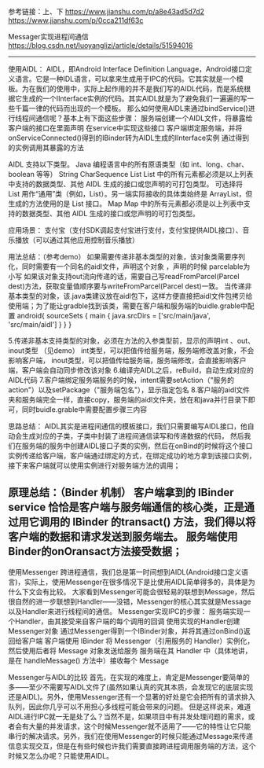 参考链接：上、下
https://www.jianshu.com/p/a8e43ad5d7d2
https://www.jianshu.com/p/0cca211df63c

Messager实现进程间通信
https://blog.csdn.net/luoyanglizi/article/details/51594016


----------------------------------------------------------------------------------------------------------------------------

使用AIDL：
AIDL，即Android Interface Definition Language，Android接口定义语言。它是一种IDL语言，可以拿来生成用于IPC的代码。它其实就是一个模板。为在我们的使用中，实际上起作用的并不是我们写的AIDL代码，而是系统根据它生成的一个IInterface实例的代码。其实AIDL就是为了避免我们一遍遍的写一些千篇一律的代码而出现的一个模板。
那么如何使用AIDL来通过bindService()进行线程间通信呢？基本上有下面这些步骤：
服务端创建一个AIDL文件，将暴露给客户端的接口在里面声明
在service中实现这些接口
客户端绑定服务端，并将onServiceConnected()得到的IBinder转为AIDL生成的IInterface实例
通过得到的实例调用其暴露的方法

AIDL 支持以下类型。
Java 编程语言中的所有原语类型（如 int、long、char、boolean 等等）
String
CharSequence
List 
List 中的所有元素都必须是以上列表中支持的数据类型、其他 AIDL 生成的接口或您声明的可打包类型。 可选择将 List 用作“通用”类（例如，List）。另一端实际接收的具体类始终是 ArrayList，但生成的方法使用的是 List 接口。
Map 
Map 中的所有元素都必须是以上列表中支持的数据类型、其他 AIDL 生成的接口或您声明的可打包类型。

应用场景：
支付宝（支付SDK调起支付宝进行支付，支付宝提供AIDL接口）、音乐播放（可以通过其他应用控制音乐播放）

用法总结：（参考demo）
如果需要传递非基本类型的对象，该对象类需要序列化，同时需要有一个同名的aidl文件，声明这个对象  ，声明的时候 parcelable为小写
如果该对象支持out流向传递的话，需要自己写readFromParcel(Parcel dest)方法，获取变量值顺序要与writeFromParcel(Parcel dest)一致。
当传递非基本类型的对象，该.java类建议放在aidl包下，这样方便直接把aidl文件包拷贝给使用端；为了能让gradble找到该类，需要在客户端和服务端的buidle.grable中配置
android{
 sourceSets {
    main {
        java.srcDirs = ['src/main/java', 'src/main/aidl']
    }
 }
}

5.传递非基本支持类型的对象，必须在方法的入参类型前，显示的声明int 、out、inout类型 （见demo）
int类型，可以把值传给服务端，服务端修改盖对象，不会影响客户端，
inout类型，可以把值传给服务端，服务端修改，会直接影响客户端，客户端会自动同步修改该对象
6.编译完AIDL之后，reBuild，自动生成对应的AIDL代码
7.客户端绑定服务端服务的时候，intent需要setAction（"服务的action"）以及setPackage（"服务端包名"），显示指定包名
8.客户端的aidl文件夹和服务端完全一样，直接copy，服务端的aidl文件夹，放在和java并行目录下即可，同时buidle.grable中需要配置步骤三内容


思路总结：
  AIDL其实是进程间通信的模板接口，我们只需要编写AIDL接口，他自动会生成对应的子类，子类中封装了进程间通信读写和传递数据的代码，
然后我们在服务端的服务中创建AIDL接口子类的实例，然后在onBind的时候将这个接口实例传递给客户端，客户端通过绑定的方式，在绑定成功的地方拿到该接口实例， 接下来客户端就可以使用实例进行对服务端方法的调用；

原理总结：（Binder 机制）
客户端拿到的 IBinder service 恰恰是客户端与服务端通信的核心类，正是通过用它调用的 IBinder 的transact() 方法，我们得以将客户端的数据和请求发送到服务端去。
 服务端使用Binder的onOransact方法接受数据；
---------------------------------------------------------------------------------------------------------------------

使用Messenger
跨进程通信，我们总是第一时间想到AIDL(Android接口定义语言)，实际上，使用Messenger在很多情况下是比使用AIDL简单得多的，具体是为什么下文会有比较。
大家看到Messenger可能会很轻易的联想到Message，然后很自然的进一步联想到Handler——没错，Messenger的核心其实就是Message以及Handler来进行线程间的通信。
Messenger实现IPC的步骤：
服务端实现一个Handler，由其接受来自客户端的每个调用的回调
使用实现的Handler创建Messenger对象
通过Messenger得到一个IBinder对象，并将其通过onBind()返回给客户端
客户端使用 IBinder 将 Messenger（引用服务的 Handler）实例化，然后使用后者将 Message 对象发送给服务
服务端在其 Handler 中（具体地讲，是在 handleMessage() 方法中）接收每个 Message

Messenger与AIDL的比较
 	首先，在实现的难度上，肯定是Messenger要简单的多——至少不需要写AIDL文件了(虽然如果认真的究其本质，会发现它的底层实现还是AIDL)。另外，使用Messenger还有一个显著的好处是它会把所有的请求排入队列，因此你几乎可以不用担心多线程可能会带来的问题。
但是这样说来，难道AIDL进行IPC就一无是处了么？当然不是，如果项目中有并发处理问题的需求，或者会有大量的并发请求，这个时候Messenger就不适用了——它的特性让它只能串行的解决请求。另外，我们在使用Messenger的时候只能通过Message来传递信息实现交互，但是在有些时候也许我们需要直接跨进程调用服务端的方法，这个时候又怎么办呢？只能使用AIDL。



